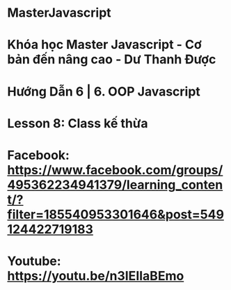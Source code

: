 # MasterJavascript
# Khóa học Master Javascript - Cơ bản đến nâng cao - Dư Thanh Được


# Hướng Dẫn 6 | 6. OOP Javascript
  # Lesson 8: Class kế thừa
  # Facebook: https://www.facebook.com/groups/495362234941379/learning_content/?filter=185540953301646&post=549124422719183
  # Youtube: https://youtu.be/n3IEIIaBEmo